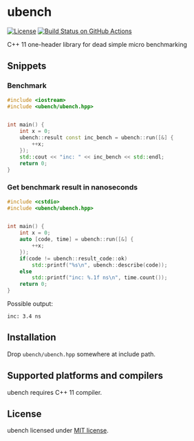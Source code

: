 # ubench

[![License](https://img.shields.io/github/license/ortfero/ubench)](LICENSE)
[![Build Status on GitHub Actions](https://github.com/ortfero/ubench/workflows/windows/badge.svg)](https://github.com/ortfero/ubench/actions)

C++ 11 one-header library for dead simple micro benchmarking


## Snippets


### Benchmark

```cpp
#include <iostream>
#include <ubench/ubench.hpp>


int main() {
	int x = 0;
	ubench::result const inc_bench = ubench::run([&] {
		++x;
	});
	std::cout << "inc: " << inc_bench << std::endl;
	return 0;
}
```


### Get benchmark result in nanoseconds

```cpp
#include <cstdio>
#include <ubench/ubench.hpp>


int main() {
	int x = 0;
	auto [code, time] = ubench::run([&] {
		++x;
	});
	if(code != ubench::result_code::ok)
		std::printf("%s\n", ubench::describe(code));
	else
		std::printf("inc: %.1f ns\n", time.count());
	return 0;
}
```

Possible output:
```
inc: 3.4 ns
```


## Installation

Drop `ubench/ubench.hpp` somewhere at include path.


## Supported platforms and compilers

ubench requires C++ 11 compiler.


## License

ubench licensed under [MIT license](https://opensource.org/licenses/MIT).
